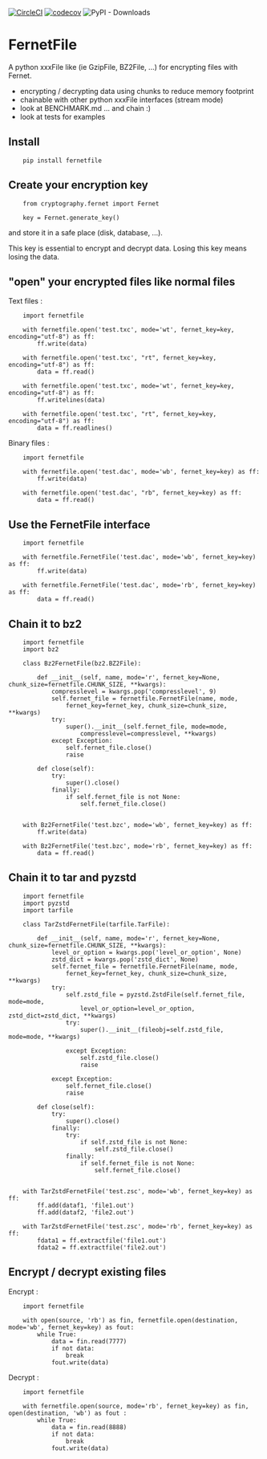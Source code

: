 [![CircleCI](https://dl.circleci.com/status-badge/img/gh/bibi21000/FernetFile/tree/main.svg?style=svg)](https://dl.circleci.com/status-badge/redirect/gh/bibi21000/FernetFile/tree/main)
[![codecov](https://codecov.io/gh/bibi21000/FernetFile/graph/badge.svg?token=4124GIOJAK)](https://codecov.io/gh/bibi21000/FernetFile)
![PyPI - Downloads](https://img.shields.io/pypi/dm/fernetfile)

# FernetFile

A python xxxFile like (ie GzipFile, BZ2File, ...) for encrypting files with Fernet.

 - encrypting / decrypting data using chunks to reduce memory footprint
 - chainable with other python xxxFile interfaces (stream mode)
 - look at BENCHMARK.md ... and chain :)
 - look at tests for examples


## Install

```
    pip install fernetfile
```

## Create your encryption key

```
    from cryptography.fernet import Fernet

    key = Fernet.generate_key()
```
and store it in a safe place (disk, database, ...).

This key is essential to encrypt and decrypt data.
Losing this key means losing the data.

## "open" your encrypted files like normal files

Text files :

```
    import fernetfile

    with fernetfile.open('test.txc', mode='wt', fernet_key=key, encoding="utf-8") as ff:
        ff.write(data)

    with fernetfile.open('test.txc', "rt", fernet_key=key, encoding="utf-8") as ff:
        data = ff.read()

    with fernetfile.open('test.txc', mode='wt', fernet_key=key, encoding="utf-8") as ff:
        ff.writelines(data)

    with fernetfile.open('test.txc', "rt", fernet_key=key, encoding="utf-8") as ff:
        data = ff.readlines()
```

Binary files :

```
    import fernetfile

    with fernetfile.open('test.dac', mode='wb', fernet_key=key) as ff:
        ff.write(data)

    with fernetfile.open('test.dac', "rb", fernet_key=key) as ff:
        data = ff.read()
```

## Use the FernetFile interface

```
    import fernetfile

    with fernetfile.FernetFile('test.dac', mode='wb', fernet_key=key) as ff:
        ff.write(data)

    with fernetfile.FernetFile('test.dac', mode='rb', fernet_key=key) as ff:
        data = ff.read()
```

## Chain it to bz2

```
    import fernetfile
    import bz2

    class Bz2FernetFile(bz2.BZ2File):

        def __init__(self, name, mode='r', fernet_key=None, chunk_size=fernetfile.CHUNK_SIZE, **kwargs):
            compresslevel = kwargs.pop('compresslevel', 9)
            self.fernet_file = fernetfile.FernetFile(name, mode,
                fernet_key=fernet_key, chunk_size=chunk_size, **kwargs)
            try:
                super().__init__(self.fernet_file, mode=mode,
                    compresslevel=compresslevel, **kwargs)
            except Exception:
                self.fernet_file.close()
                raise

        def close(self):
            try:
                super().close()
            finally:
                if self.fernet_file is not None:
                    self.fernet_file.close()


    with Bz2FernetFile('test.bzc', mode='wb', fernet_key=key) as ff:
        ff.write(data)

    with Bz2FernetFile('test.bzc', mode='rb', fernet_key=key) as ff:
        data = ff.read()
```

## Chain it to tar and pyzstd

```
    import fernetfile
    import pyzstd
    import tarfile

    class TarZstdFernetFile(tarfile.TarFile):

        def __init__(self, name, mode='r', fernet_key=None, chunk_size=fernetfile.CHUNK_SIZE, **kwargs):
            level_or_option = kwargs.pop('level_or_option', None)
            zstd_dict = kwargs.pop('zstd_dict', None)
            self.fernet_file = fernetfile.FernetFile(name, mode,
                fernet_key=fernet_key, chunk_size=chunk_size, **kwargs)
            try:
                self.zstd_file = pyzstd.ZstdFile(self.fernet_file, mode=mode,
                    level_or_option=level_or_option, zstd_dict=zstd_dict, **kwargs)
                try:
                    super().__init__(fileobj=self.zstd_file, mode=mode, **kwargs)

                except Exception:
                    self.zstd_file.close()
                    raise

            except Exception:
                self.fernet_file.close()
                raise

        def close(self):
            try:
                super().close()
            finally:
                try:
                    if self.zstd_file is not None:
                        self.zstd_file.close()
                finally:
                    if self.fernet_file is not None:
                        self.fernet_file.close()


    with TarZstdFernetFile('test.zsc', mode='wb', fernet_key=key) as ff:
        ff.add(dataf1, 'file1.out')
        ff.add(dataf2, 'file2.out')

    with TarZstdFernetFile('test.zsc', mode='rb', fernet_key=key) as ff:
        fdata1 = ff.extractfile('file1.out')
        fdata2 = ff.extractfile('file2.out')
```

## Encrypt / decrypt existing files

Encrypt :
```
    import fernetfile

    with open(source, 'rb') as fin, fernetfile.open(destination, mode='wb', fernet_key=key) as fout:
        while True:
            data = fin.read(7777)
            if not data:
                break
            fout.write(data)
```

Decrypt :
```
    import fernetfile

    with fernetfile.open(source, mode='rb', fernet_key=key) as fin, open(destination, 'wb') as fout :
        while True:
            data = fin.read(8888)
            if not data:
                break
            fout.write(data)
```
